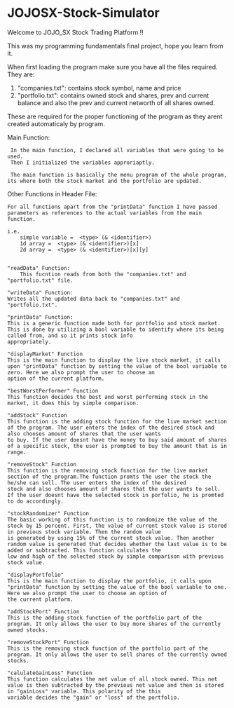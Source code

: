 # JOJOSX-Stock-Simulator

Welcome to JOJO_SX Stock Trading Platform !!

This was my programming fundamentals final project, hope you learn from it.

When first loading the program make sure you have all the files required. 
They are:
1. "companies.txt": contains stock symbol, name and price
2. "portfolio.txt": contains owned stock and shares, prev and current balance 
       and also the prev and current networth of all shares owned. 

These are required for the proper functioning of the program as they arent created automaticaly by program. 

Main Function:
     
     In the main function, I declared all variables that were going to be used.
     Then I initialized the variables approriaptly. 

     The main function is basically the menu program of the whole program, its where both the stock market and the portfolio are updated.

Other Functions in Header File:

    For all functions apart from the "printData" function I have passed parameters as references to the actual variables from the main function.

    i.e. 
        simple variable =  <type> (& <identifier>)
        1d array =  <type> (& <identifier>)[x]
        2d array =  <type> (& <identifier>)[x][y]


    "readData" Function:
        This fucntion reads from both the "companies.txt" and "portfolio.txt" file.     
    
    "writeData" Function:
    Writes all the updated data back to "companies.txt" and "portfolio.txt".

    "printData" Function:
    This is a generic function made both for portfolio and stock market. This is done by utilizing a bool variable to identify where its being called from, and so it prints stock info 	 
    appropriately.
		
    "displayMarket" Function
    This is the main function to display the live stock market, it calls upon "printData" function by setting the value of the bool variable to zero. Here we also prompt the user to choose an 
    option of the current platform. 
    
    "bestWorstPerformer" Function
    This function decides the best and worst performing stock in the market, it does this by simple comparison. 

    "addStock" Function
    This function is the adding stock function for the live market section of the program. The user enters the index of the desired stock and also chooses amount of shares that the user wants 
    to buy. If the user doesnt have the money to buy said amount of shares of a specific stock, the user is prompted to buy the amount that is in range.

    "removeStock" Function
    This function is the removing stock function for the live market section of the program.The function promts the user the stock the he/she can sell. The user enters the index of the desired 
    stock and also chooses amount of shares that the user wants to sell. If the user doesnt have the selected stock in porfolio, he is promted to do accordingly.

    "stockRandomizer" Function 
    The basic working of this function is to randomize the value of the stock by 15 percent. First, the value of current stock value is stored in previous stock variable. Then the random value 
    is generated by using 15% of the current stock value. Then another random value is generated that decides whether the last value is to be added or subtracted. This function calculates the 
    low and high of the selected stock by simple comparison with previous stock value.

    "displayPortfolio"
    This is the main function to display the portfolio, it calls upon "printData" function by setting the value of the bool variable to one. Here we also prompt the user to choose an option of 
    the current platform. 

    "addStockPort" Function
    This is the adding stock function of the portfolio part of the program. It only allows the user to buy more shares of the currently owned stocks. 

    "removeStockPort" Function
    This is the removing stock function of the portfolio part of the program. It only allows the user to sell shares of the currently owned stocks. 

    "calulateGainLoss" Function
    This function calculates the net value of all stock owned. This net value is then subtracted by the previous net value and then is stored in "gainLoss" variable. This polarity of the this 
    variable decides the "gain" or "loss" of the portfolio.
